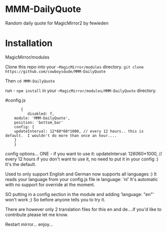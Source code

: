 # MMM-DailyQuote

Random daily quote for MagicMirror2 by fewieden
 
# Installation
  
MagicMirror/modules
 
Clone this repo into your `~MagicMirror/modules` directory.
`git clone https://github.com/cowboysdude/MMM-DailyQuote`
 
Then `cd MMM-DailyQuote`
 
run - `npm install` in your `~MagicMirror/modules/MMM-DailyQuote` directory.
 
 
#config.js

```
	   { 
		  disabled: f,
    module: 'MMM-DailyQuote', 
    position: 'bottom_bar'
    config: {
    updateInterval: 12*60*60*1000, // every 12 hours.. this is default.  I wouldn't do more than once an hour....
    }
    }
```
         
config options...
 ONE - if you want to use it:
 updateInterval: 12*60*60*1000, // every 12 hours  if you don't want to use it, no need to put it in your config :)  It's the default.
 
 
 Used to only support English and German now supports all languages :)  It reads your language from your config.js file ie language: 'nl'
 It's automatic with no support for override at the moment.
 
 SO putting in a config section in the module and adding 'language: "en"' won't work ;)  So before anyone tells you to try it. 
  
There are however only 2 translation files for this en and de....if you'd like to contribute please let me know.  
  
Restart mirror... enjoy...  
